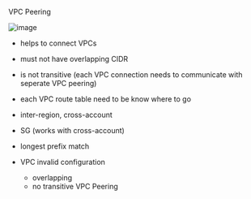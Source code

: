 VPC Peering

![image](https://github.com/user-attachments/assets/1a56893a-b488-4bb8-a11a-02aef72d2617)

- helps to connect VPCs
- must not have overlapping CIDR
- is not transitive (each VPC connection needs to communicate with seperate VPC peering)
- each VPC route table need to be know where to go

- inter-region, cross-account
- SG (works with cross-account)

- longest prefix match
- VPC invalid configuration
  - overlapping
  - no transitive VPC Peering
  

